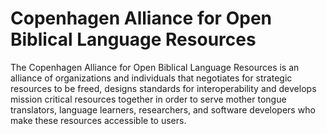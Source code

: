 #  Copenhagen Alliance for Open Biblical Language Resources

The Copenhagen Alliance for Open Biblical Language Resources is an alliance of organizations and individuals that negotiates for strategic resources to be freed, designs standards for interoperability and develops mission critical resources together in order to serve mother tongue translators, language learners, researchers, and software developers who make these resources accessible to users.
